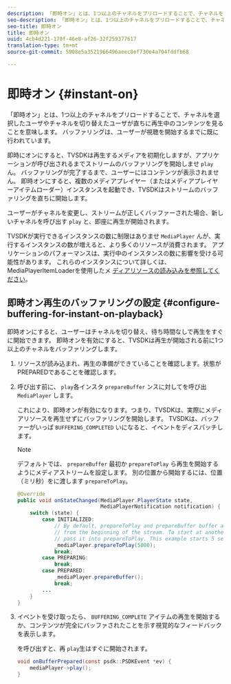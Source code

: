 ```yaml
---
description: 「即時オン」とは、1つ以上のチャネルをプリロードすることで、チャネルを選択したユーザやチャネルを切り替えたユーザが直ちに再生中のコンテンツを見ることを意味します。 バッファリングは、ユーザーが視聴を開始するまでに既に行われています。
seo-description: 「即時オン」とは、1つ以上のチャネルをプリロードすることで、チャネルを選択したユーザやチャネルを切り替えたユーザが直ちに再生中のコンテンツを見ることを意味します。 バッファリングは、ユーザーが視聴を開始するまでに既に行われています。
seo-title: 即時オン
title: 即時オン
uuid: 4cb4d221-170f-46e8-af26-32f259377617
translation-type: tm+mt
source-git-commit: 5908e5a3521966496aeec0ef730e4a704fddfb68

---
```



# 即時オン {#instant-on}

「即時オン」とは、1つ以上のチャネルをプリロードすることで、チャネルを選択したユーザやチャネルを切り替えたユーザが直ちに再生中のコンテンツを見ることを意味します。 バッファリングは、ユーザーが視聴を開始するまでに既に行われています。

即時にオンにすると、TVSDKは再生するメディアを初期化しますが、アプリケーションが呼び出されるまでストリームのバッファリングを開始しませ `play`ん。 バッファリングが完了するまで、ユーザーにはコンテンツが表示されません。 即時オンにすると、複数のメディアプレイヤー（またはメディアプレイヤーアイテムローダー）インスタンスを起動でき、TVSDKはストリームのバッファリングを直ちに開始します。

ユーザーがチャネルを変更し、ストリームが正しくバッファーされた場合、新しいチャネルを呼び出す `play` と、即座に再生が開始されます。

TVSDKが実行できるインスタンスの数に制限はありませ `MediaPlayer` んが、実行するインスタンスの数が増えると、より多くのリソースが消費されます。 アプリケーションのパフォーマンスは、実行中のインスタンスの数に影響を受ける可能性があります。 これらのインスタンスについて詳しくは、MediaPlayerItemLoaderを使用したメ [ディアリソースの読み込みを参照してください](../../../tvsdk-1.4-for-android/ui-configure/mediaplayer-initialize-for-video/android-1.4-media-mediaplayeritemloader.md)。

## 即時オン再生のバッファリングの設定 {#configure-buffering-for-instant-on-playback}

即時オンにすると、ユーザーはチャネルを切り替え、待ち時間なしで再生をすぐに開始できます。 即時オンを有効にすると、TVSDKは再生が開始される前に1つ以上のチャネルをバッファリングします。

1. リソースが読み込まれ、再生の準備ができていることを確認します。状態がPREPAREDであることを確認します。
1. 呼び出す前に、 `play`各インスタ `prepareBuffer` ンスに対してを呼び出 `MediaPlayer` します。

   これにより、即時オンが有効になります。つまり、TVSDKは、実際にメディアリソースを再生せずにバッファリングを開始します。 TVSDKは、バッファーがいっぱ `BUFFERING_COMPLETED` いになると、イベントをディスパッチします。

   >[!NOTE]
   >
   >デフォルトでは、 `prepareBuffer` 最初か `prepareToPlay` ら再生を開始するようにメディアストリームを設定します。 別の位置から開始するには、位置（ミリ秒）をに渡します `prepareToPlay`。

   ```java
   @Override 
   public void onStateChanged(MediaPlayer.PlayerState state,  
                              MediaPlayerNotification notification) { 
       switch (state) { 
           case INITIALIZED: 
               // By default, prepareToPlay and prepareBuffer buffer and start playing 
               // from the beginning of the stream. To start at another position, 
               // pass it into prepareToPlay. This example starts 5 seconds into the stream. 
               _mediaPlayer.prepareToPlay(5000); 
               break; 
           case PREPARING: 
               break; 
           case PREPARED: 
               _mediaPlayer.prepareBuffer(); 
               break; 
           ... 
       } 
   }
   ```

1. イベントを受け取ったら、 `BUFFERING_COMPLETE` アイテムの再生を開始するか、コンテンツが完全にバッファされたことを示す視覚的なフィードバックを表示します。

   を呼び出すと、再 `play`生はすぐに開始されます。

   ```java
   void onBufferPrepared(const psdk::PSDKEvent *ev) { 
       mediaPlayer->play(); 
   }
   ```
